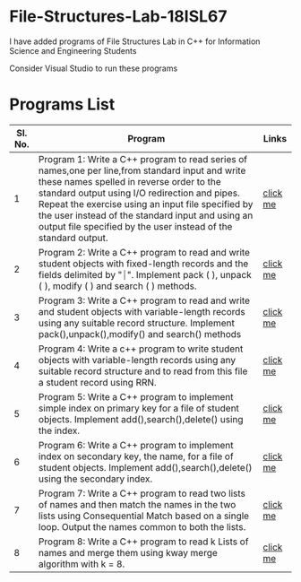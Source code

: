 # File-Structures-Lab-18ISL67
I have added programs of File Structures Lab in C++ for Information Science and Engineering Students

Consider Visual Studio to run these programs

# Programs List

| Sl. No. | Program | Links |
|---|---|---|
| 1 | Program 1: Write a C++ program to read series of names,one per line,from standard input and write these names spelled in reverse order to the standard output using I/O redirection and pipes. Repeat the exercise using an input file specified by the user instead of the standard input and using an output file specified by the user instead of the standard output.| [click me](https://github.com/Anshp1034/File-Structures-Lab-18ISL67/blob/main/18ISL67/1.cpp) |
| 2 | Program 2: Write a C++ program to read and write student objects with fixed-length records and the fields delimited by "⏐". Implement pack ( ), unpack ( ), modify ( ) and search ( ) methods. | [click me](https://github.com/Anshp1034/File-Structures-Lab-18ISL67/blob/main/18ISL67/2.cpp) |
| 3 | Program 3: Write a C++ program to read and write and student objects with variable-length records using any suitable record structure. Implement pack(),unpack(),modify() and search() methods| [click me](https://github.com/Anshp1034/File-Structures-Lab-18ISL67/blob/main/18ISL67/3.cpp) |
| 4 | Program 4: Write a c++ program to write student objects with variable-length records using any suitable record structure and to read from this file a student record using RRN. | [click me](https://github.com/Anshp1034/File-Structures-Lab-18ISL67/blob/main/18ISL67/4.cpp) |
| 5 | Program 5: Write a C++ program to implement simple index on primary key for a file of student objects. Implement add(),search(),delete() using the index. | [click me](https://github.com/Anshp1034/File-Structures-Lab-18ISL67/blob/main/18ISL67/5.cpp) |
| 6 | Program 6: Write a C++ program to implement index on secondary key, the name, for a file of student objects. Implement add(),search(),delete() using the secondary index. | [click me](https://github.com/Anshp1034/File-Structures-Lab-18ISL67/blob/main/18ISL67/6.cpp) |
| 7 | Program 7: Write a C++ program to read two lists of names and then match the names in the two lists using Consequential Match based on a single loop. Output the names common to both the lists. | [click me](https://github.com/Anshp1034/File-Structures-Lab-18ISL67/blob/main/18ISL67/7.cpp) |
| 8 | Program 8: Write a C++ program to read k Lists of names and merge them using kway merge algorithm with k = 8. | [click me](https://github.com/Anshp1034/File-Structures-Lab-18ISL67/blob/main/18ISL67/8.cpp) |
